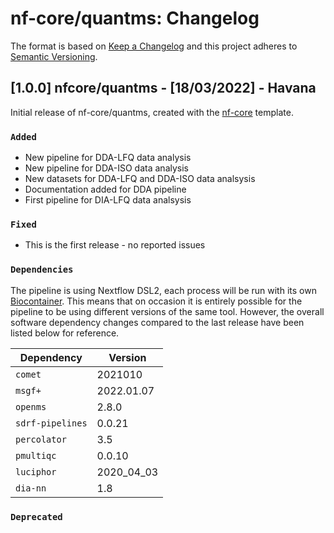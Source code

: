 # nf-core/quantms: Changelog

The format is based on [Keep a Changelog](https://keepachangelog.com/en/1.0.0/)
and this project adheres to [Semantic Versioning](https://semver.org/spec/v2.0.0.html).

## [1.0.0] nfcore/quantms - [18/03/2022] - Havana

Initial release of nf-core/quantms, created with the [nf-core](https://nf-co.re/) template.

### `Added`

- New pipeline for DDA-LFQ data analysis
- New pipeline for DDA-ISO data analysis
- New datasets for DDA-LFQ and DDA-ISO data analsysis
- Documentation added for DDA pipeline
- First pipeline for DIA-LFQ data analsysis

### `Fixed`

- This is the first release - no reported issues

### `Dependencies`

The pipeline is using Nextflow DSL2, each process will be run with its own [Biocontainer](https://biocontainers.pro/#/registry). This means that on occasion it is entirely possible for the pipeline to be using different versions of the same tool. However, the overall software dependency changes compared to the last release have been listed below for reference.

| Dependency       | Version    |
| ---------------- | ---------- |
| `comet`          | 2021010    |
| `msgf+`          | 2022.01.07 |
| `openms`         | 2.8.0      |
| `sdrf-pipelines` | 0.0.21     |
| `percolator`     | 3.5        |
| `pmultiqc`       | 0.0.10     |
| `luciphor`       | 2020_04_03 |
| `dia-nn`         | 1.8        |

### `Deprecated`
